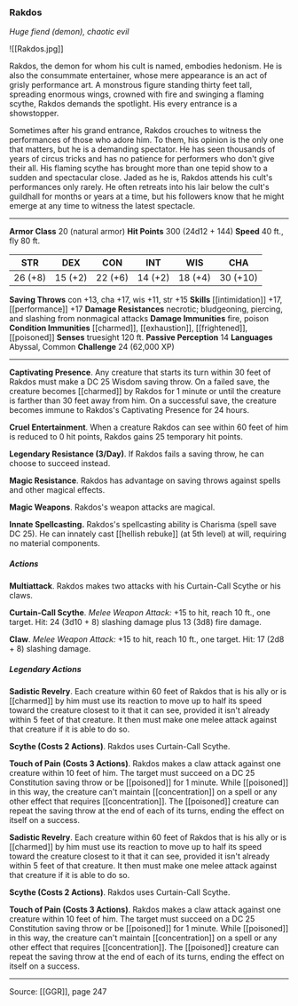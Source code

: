 ### Rakdos
_Huge fiend (demon), chaotic evil_

![[Rakdos.jpg]]

Rakdos, the demon for whom his cult is named, embodies hedonism. He is also the consummate entertainer, whose mere appearance is an act of grisly performance art. A monstrous figure standing thirty feet tall, spreading enormous wings, crowned with fire and swinging a flaming scythe, Rakdos demands the spotlight. His every entrance is a showstopper.

Sometimes after his grand entrance, Rakdos crouches to witness the performances of those who adore him. To them, his opinion is the only one that matters, but he is a demanding spectator. He has seen thousands of years of circus tricks and has no patience for performers who don't give their all. His flaming scythe has brought more than one tepid show to a sudden and spectacular close. Jaded as he is, Rakdos attends his cult's performances only rarely. He often retreats into his lair below the cult's guildhall for months or years at a time, but his followers know that he might emerge at any time to witness the latest spectacle.






---

**Armor Class** 20 (natural armor)
**Hit Points** 300 (24d12 + 144)
**Speed** 40 ft., fly 80 ft.

| STR     | DEX     | CON     | INT     | WIS     | CHA     |
|---------|---------|---------|---------|---------|---------|
| 26 (+8) | 15 (+2) | 22 (+6) | 14 (+2) | 18 (+4) | 30 (+10) |

**Saving Throws** con +13, cha +17, wis +11, str +15
**Skills** [[intimidation]] +17, [[performance]] +17
**Damage Resistances** necrotic; bludgeoning, piercing, and slashing from nonmagical attacks
**Damage Immunities** fire, poison
**Condition Immunities** [[charmed]], [[exhaustion]], [[frightened]], [[poisoned]]
**Senses** truesight 120 ft.
**Passive Perception** 14
**Languages** Abyssal, Common
**Challenge** 24 (62,000 XP)

---

**Captivating Presence**. Any creature that starts its turn within 30 feet of Rakdos must make a DC 25 Wisdom saving throw. On a failed save, the creature becomes [[charmed]] by Rakdos for 1 minute or until the creature is farther than 30 feet away from him. On a successful save, the creature becomes immune to Rakdos's Captivating Presence for 24 hours.

**Cruel Entertainment**. When a creature Rakdos can see within 60 feet of him is reduced to 0 hit points, Rakdos gains 25 temporary hit points.

**Legendary Resistance (3/Day)**. If Rakdos fails a saving throw, he can choose to succeed instead.

**Magic Resistance**. Rakdos has advantage on saving throws against spells and other magical effects.

**Magic Weapons**. Rakdos's weapon attacks are magical.

**Innate Spellcasting.** Rakdos's spellcasting ability is Charisma (spell save DC 25). He can innately cast [[hellish rebuke]] (at 5th level) at will, requiring no material components.

##### Actions
**Multiattack**. Rakdos makes two attacks with his Curtain-Call Scythe or his claws.

**Curtain-Call Scythe**. _Melee Weapon Attack:_ +15 to hit, reach 10 ft., one target. Hit: 24 (3d10 + 8) slashing damage plus 13 (3d8) fire damage.

**Claw**. _Melee Weapon Attack:_ +15 to hit, reach 10 ft., one target. Hit: 17 (2d8 + 8) slashing damage.

##### Legendary Actions
**Sadistic Revelry**. Each creature within 60 feet of Rakdos that is his ally or is [[charmed]] by him must use its reaction to move up to half its speed toward the creature closest to it that it can see, provided it isn't already within 5 feet of that creature. It then must make one melee attack against that creature if it is able to do so.

**Scythe (Costs 2 Actions)**. Rakdos uses Curtain-Call Scythe.

**Touch of Pain (Costs 3 Actions)**. Rakdos makes a claw attack against one creature within 10 feet of him. The target must succeed on a DC 25 Constitution saving throw or be [[poisoned]] for 1 minute. While [[poisoned]] in this way, the creature can't maintain [[concentration]] on a spell or any other effect that requires [[concentration]]. The [[poisoned]] creature can repeat the saving throw at the end of each of its turns, ending the effect on itself on a success.

**Sadistic Revelry**. Each creature within 60 feet of Rakdos that is his ally or is [[charmed]] by him must use its reaction to move up to half its speed toward the creature closest to it that it can see, provided it isn't already within 5 feet of that creature. It then must make one melee attack against that creature if it is able to do so.

**Scythe (Costs 2 Actions)**. Rakdos uses Curtain-Call Scythe.

**Touch of Pain (Costs 3 Actions)**. Rakdos makes a claw attack against one creature within 10 feet of him. The target must succeed on a DC 25 Constitution saving throw or be [[poisoned]] for 1 minute. While [[poisoned]] in this way, the creature can't maintain [[concentration]] on a spell or any other effect that requires [[concentration]]. The [[poisoned]] creature can repeat the saving throw at the end of each of its turns, ending the effect on itself on a success.


---

Source: [[GGR]], page 247